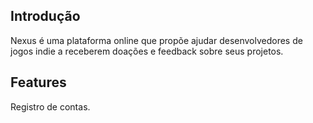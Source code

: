 ## Introdução
Nexus é uma plataforma online que propõe ajudar desenvolvedores de jogos indie a receberem doações e feedback sobre seus projetos.

## Features
Registro de contas.
